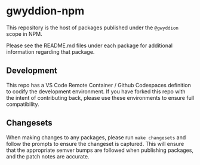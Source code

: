 # gwyddion-npm

This repository is the host of packages published under the `@gwyddion` scope in NPM.

Please see the README.md files under each package for additional information regarding that package.

## Development

This repo has a VS Code Remote Container / Github Codespaces definition to codify the development environment.
If you have forked this repo with the intent of contributing back, please use these environments to ensure full compatibility.

## Changesets

When making changes to any packages, please run `make changesets` and follow the prompts to ensure the changeset is captured.
This will ensure that the appropriate semver bumps are followed when publishing packages, and the patch notes are accurate.
